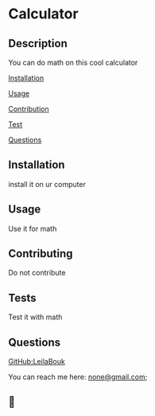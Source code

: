 # Calculator

  ## Description
  You can do math on this cool calculator

  [Installation](#Installation)

  [Usage](#Usage)

  [Contribution](#Contributing)

  [Test](#Tests)

  [Questions](#Questions)
  

  ## Installation
  install it on ur computer
  
  
  ## Usage
  Use it for math
  

  ## Contributing
  Do not contribute
  

  ## Tests
  Test it with math
  
  ## Questions
  
  [GitHub:LeilaBouk](https://github.com/LeilaBouk)
  
  You can reach me here: none@gmail.com;

  ## 🧸

